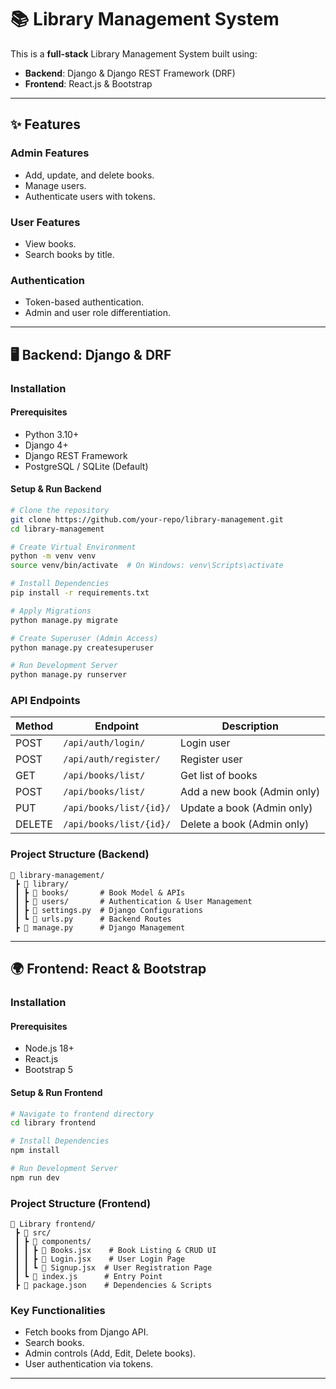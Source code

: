 # 📚 Library Management System

This is a **full-stack** Library Management System built using:

- **Backend**: Django & Django REST Framework (DRF)
- **Frontend**: React.js & Bootstrap

---

## ✨ Features

### **Admin Features**
- Add, update, and delete books.
- Manage users.
- Authenticate users with tokens.

### **User Features**
- View books.
- Search books by title.

### **Authentication**
- Token-based authentication.
- Admin and user role differentiation.

---

## 🖥️ Backend: Django & DRF

### **Installation**

#### Prerequisites
- Python 3.10+
- Django 4+
- Django REST Framework
- PostgreSQL / SQLite (Default)

#### **Setup & Run Backend**

```bash
# Clone the repository
git clone https://github.com/your-repo/library-management.git
cd library-management

# Create Virtual Environment
python -m venv venv
source venv/bin/activate  # On Windows: venv\Scripts\activate

# Install Dependencies
pip install -r requirements.txt

# Apply Migrations
python manage.py migrate

# Create Superuser (Admin Access)
python manage.py createsuperuser

# Run Development Server
python manage.py runserver
```

### **API Endpoints**

| Method | Endpoint                | Description                 |
| ------ | ----------------------- | --------------------------- |
| POST   | `/api/auth/login/`      | Login user                  |
| POST   | `/api/auth/register/`   | Register user               |
| GET    | `/api/books/list/`      | Get list of books           |
| POST   | `/api/books/list/`      | Add a new book (Admin only) |
| PUT    | `/api/books/list/{id}/` | Update a book (Admin only)  |
| DELETE | `/api/books/list/{id}/` | Delete a book (Admin only)  |

### **Project Structure (Backend)**

```
📂 library-management/
 ┣ 📂 library/
 ┃ ┣ 📂 books/       # Book Model & APIs
 ┃ ┣ 📂 users/       # Authentication & User Management
 ┃ ┣ 📜 settings.py  # Django Configurations
 ┃ ┗ 📜 urls.py      # Backend Routes
 ┣ 📜 manage.py      # Django Management
```

---

## 🌍 Frontend: React & Bootstrap

### **Installation**

#### Prerequisites
- Node.js 18+
- React.js
- Bootstrap 5

#### **Setup & Run Frontend**

```bash
# Navigate to frontend directory
cd library frontend

# Install Dependencies
npm install

# Run Development Server
npm run dev
```

### **Project Structure (Frontend)**

```
📂 Library frontend/
 ┣ 📂 src/
 ┃ ┣ 📂 components/
 ┃ ┃ ┣ 📜 Books.jsx    # Book Listing & CRUD UI
 ┃ ┃ ┣ 📜 Login.jsx    # User Login Page
 ┃ ┃ ┗ 📜 Signup.jsx  # User Registration Page       
 ┃ ┗ 📜 index.js      # Entry Point
 ┣ 📜 package.json    # Dependencies & Scripts
```


### **Key Functionalities**
- Fetch books from Django API.
- Search books.
- Admin controls (Add, Edit, Delete books).
- User authentication via tokens.

---


